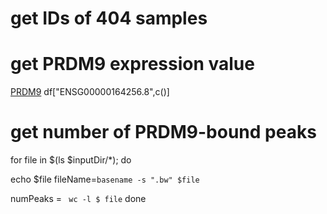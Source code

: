 # get IDs of 404 samples
# get PRDM9 expression value 
[PRDM9](https://www.ensembl.org/Homo_sapiens/Gene/Summary?g=ENSG00000164256;r=5:23443586-23528093)
df["ENSG00000164256.8",c()]
# get number of PRDM9-bound peaks
for file in $(ls $inputDir/*); do

echo $file
                fileName=`basename -s ".bw" $file`


numPeaks = ` wc -l $ file`
done
<!--stackedit_data:
eyJoaXN0b3J5IjpbLTc4MzM2OTM1NSwtMjM5MTI5MTcyXX0=
-->